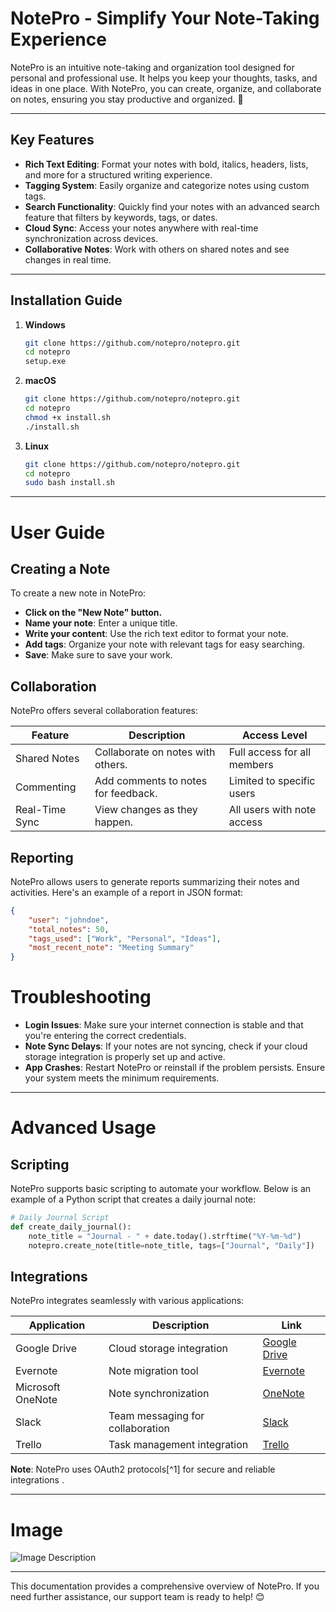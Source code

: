 # NotePro - Simplify Your Note-Taking Experience

NotePro is an intuitive note-taking and organization tool designed for personal and professional use. It helps you keep your thoughts, tasks, and ideas in one place. With NotePro, you can create, organize, and collaborate on notes, ensuring you stay productive and organized. 📝

---

## Key Features

- **Rich Text Editing**: Format your notes with bold, italics, headers, lists, and more for a structured writing experience.
- **Tagging System**: Easily organize and categorize notes using custom tags.
- **Search Functionality**: Quickly find your notes with an advanced search feature that filters by keywords, tags, or dates. 
- **Cloud Sync**: Access your notes anywhere with real-time synchronization across devices.
- **Collaborative Notes**: Work with others on shared notes and see changes in real time.

---

## Installation Guide

1. **Windows**
   ```bash
   git clone https://github.com/notepro/notepro.git
   cd notepro
   setup.exe
2. **macOS**
   ```bash
   git clone https://github.com/notepro/notepro.git
   cd notepro
   chmod +x install.sh
   ./install.sh
3. **Linux**
   ```bash
   git clone https://github.com/notepro/notepro.git
   cd notepro
   sudo bash install.sh
---
# User Guide

## Creating a Note

To create a new note in NotePro:

- **Click on the "New Note" button.**
- **Name your note**: Enter a unique title.
- **Write your content**: Use the rich text editor to format your note.
- **Add tags**: Organize your note with relevant tags for easy searching.
- **Save**: Make sure to save your work.

## Collaboration

NotePro offers several collaboration features:

| Feature         | Description                             | Access Level                   |
|-----------------|-----------------------------------------|-------------------------------|
| Shared Notes    | Collaborate on notes with others.      | Full access for all members   |
| Commenting      | Add comments to notes for feedback.    | Limited to specific users     |
| Real-Time Sync  | View changes as they happen.           | All users with note access    |

## Reporting

NotePro allows users to generate reports summarizing their notes and activities. Here's an example of a report in JSON format:

```json
{
    "user": "johndoe",
    "total_notes": 50,
    "tags_used": ["Work", "Personal", "Ideas"],
    "most_recent_note": "Meeting Summary"
}
```
# Troubleshooting

- **Login Issues**: Make sure your internet connection is stable and that you're entering the correct credentials.
- **Note Sync Delays**: If your notes are not syncing, check if your cloud storage integration is properly set up and active.
- **App Crashes**: Restart NotePro or reinstall if the problem persists. Ensure your system meets the minimum requirements.

---

# Advanced Usage

## Scripting

NotePro supports basic scripting to automate your workflow. Below is an example of a Python script that creates a daily journal note:

```python
# Daily Journal Script
def create_daily_journal():
    note_title = "Journal - " + date.today().strftime("%Y-%m-%d")
    notepro.create_note(title=note_title, tags=["Journal", "Daily"])
```
## Integrations

NotePro integrates seamlessly with various applications:

| Application          | Description                        | Link                      |
|----------------------|------------------------------------|--------------------------|
| Google Drive         | Cloud storage integration         | [Google Drive](https://www.google.com/drive)     |
| Evernote             | Note migration tool               | [Evernote](https://www.evernote.com)             |
| Microsoft OneNote    | Note synchronization              | [OneNote](https://www.onenote.com)               |
| Slack                | Team messaging for collaboration  | [Slack](https://slack.com)                       |
| Trello               | Task management integration       | [Trello](https://trello.com)                     |

**Note**: NotePro uses OAuth2 protocols[^1] for secure and reliable integrations .
***
# Image

![Image Description](https://i.pinimg.com/enabled_lo/564x/63/fe/d6/63fed6d3417d5fce7ccd4533f4ef7d2c.jpg)
***
This documentation provides a comprehensive overview of NotePro. If you need further assistance, our support team is ready to help! 😊
<!--stackedit_data:
eyJoaXN0b3J5IjpbLTEyMjY1NzE5NzldfQ==
-->